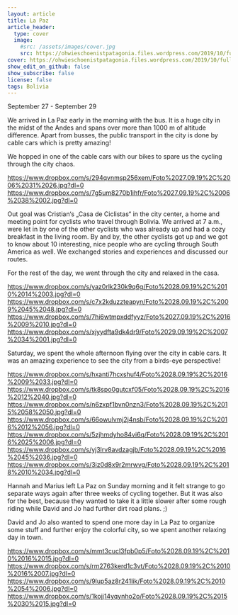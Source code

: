 ```yaml
---
layout: article
title: La Paz
article_header:
  type: cover
  image:
    #src: /assets/images/cover.jpg
    src: https://ohwieschoenistpatagonia.files.wordpress.com/2019/10/fullsizerender_ezy-watermark_11-10-2019_06-27-20pm.jpg
cover: https://ohwieschoenistpatagonia.files.wordpress.com/2019/10/fullsizerender_ezy-watermark_11-10-2019_06-27-20pm.jpg
show_edit_on_github: false
show_subscribe: false
license: false
tags: Bolivia 
---
```


September 27 - September 29

We arrived in La Paz early in the morning with the bus. It is a huge city in the midst of the Andes and spans over more than 1000 m of altitude difference. Apart from busses, the public transport in the city is done by cable cars which is pretty amazing!

<!--more-->

We hopped in one of the cable cars with our bikes to spare us the cycling through the city chaos.

https://www.dropbox.com/s/294qvnmsp256xem/Foto%2027.09.19%2C%2006%2031%2026.jpg?dl=0
https://www.dropbox.com/s/7g5um8270b1ihfr/Foto%2027.09.19%2C%2006%2038%2002.jpg?dl=0

Out goal was Cristian‘s „Casa de Ciclistas“ in the city center, a home and meeting point for cyclists who travel through Bolivia. We arrived at 7 a.m., were let in by one of the other cyclists who was already up and had a cozy breakfast in the living room. By and by, the other cyclists got up and we got to know about 10 interesting, nice people who are cycling through South America as well. We exchanged stories and experiences and discussed our routes.

For the rest of the day, we went through the city and relaxed in the casa.

https://www.dropbox.com/s/yaz0rlk230k9q6g/Foto%2028.09.19%2C%2010%2014%2003.jpg?dl=0
https://www.dropbox.com/s/c7x2kduzzteapyn/Foto%2028.09.19%2C%2009%2045%2048.jpg?dl=0
https://www.dropbox.com/s/7hi6wtmpxddfyyz/Foto%2027.09.19%2C%2016%2009%2010.jpg?dl=0
https://www.dropbox.com/s/xjyydfta9dk4dr9/Foto%2029.09.19%2C%2007%2034%2001.jpg?dl=0

Saturday, we spent the whole afternoon flying over the city in cable cars. It was an amazing experience to see the city from a birds-eye perspective!

https://www.dropbox.com/s/hxanti7hcxshuf4/Foto%2028.09.19%2C%2016%2009%2033.jpg?dl=0
https://www.dropbox.com/s/tk8spo0gutcxf05/Foto%2028.09.19%2C%2016%2012%2040.jpg?dl=0
https://www.dropbox.com/s/n6zxpf1bvn0nzn3/Foto%2028.09.19%2C%2015%2058%2050.jpg?dl=0
https://www.dropbox.com/s/66owulvmj2j4nsb/Foto%2028.09.19%2C%2016%2012%2056.jpg?dl=0
https://www.dropbox.com/s/5zjhmdyho84vi6q/Foto%2028.09.19%2C%2016%2025%2006.jpg?dl=0
https://www.dropbox.com/s/yj3lrv8avdzagjb/Foto%2028.09.19%2C%2016%2045%2036.jpg?dl=0
https://www.dropbox.com/s/3iz0d8x9r2mrwvg/Foto%2028.09.19%2C%2018%2010%2034.jpg?dl=0

Hannah and Marius left La Paz on Sunday morning and it felt strange to go separate ways again after three weeks of cycling together. But it was also for the best, because they wanted to take it a little slower after some rough riding while David and Jo had further dirt road plans. ;)

David and Jo also wanted to spend one more day in La Paz to organize some stuff and further enjoy the colorful city, so we spent another relaxing day in town.

https://www.dropbox.com/s/mmt3cucl3fpb0p5/Foto%2028.09.19%2C%2010%2016%2015.jpg?dl=0
https://www.dropbox.com/s/rm2763kerd1c3vt/Foto%2028.09.19%2C%2010%2016%2007.jpg?dl=0
https://www.dropbox.com/s/9lup5az8r241lik/Foto%2028.09.19%2C%2010%2054%2006.jpg?dl=0
https://www.dropbox.com/s/1kojj14yqynho2o/Foto%2028.09.19%2C%2015%2030%2015.jpg?dl=0